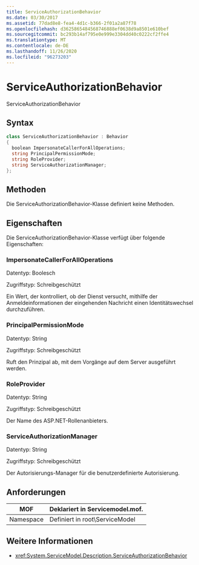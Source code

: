 ```yaml
---
title: ServiceAuthorizationBehavior
ms.date: 03/30/2017
ms.assetid: 77dad8e8-fea4-4d1c-b366-2f01a2a87f78
ms.openlocfilehash: d3625865484568746888ef0638d9a8501e610bef
ms.sourcegitcommit: bc293b14af795e0e999e3304dd40c0222cf2ffe4
ms.translationtype: MT
ms.contentlocale: de-DE
ms.lasthandoff: 11/26/2020
ms.locfileid: "96273203"
---
```

# <a name="serviceauthorizationbehavior"></a>ServiceAuthorizationBehavior

ServiceAuthorizationBehavior  
  
## <a name="syntax"></a>Syntax  
  
```csharp
class ServiceAuthorizationBehavior : Behavior  
{  
  boolean ImpersonateCallerForAllOperations;  
  string PrincipalPermissionMode;  
  string RoleProvider;  
  string ServiceAuthorizationManager;  
};  
```  
  
## <a name="methods"></a>Methoden  

 Die ServiceAuthorizationBehavior-Klasse definiert keine Methoden.  
  
## <a name="properties"></a>Eigenschaften  

 Die ServiceAuthorizationBehavior-Klasse verfügt über folgende Eigenschaften:  
  
### <a name="impersonatecallerforalloperations"></a>ImpersonateCallerForAllOperations  

 Datentyp: Boolesch  
  
 Zugriffstyp: Schreibgeschützt  
  
 Ein Wert, der kontrolliert, ob der Dienst versucht, mithilfe der Anmeldeinformationen der eingehenden Nachricht einen Identitätswechsel durchzuführen.  
  
### <a name="principalpermissionmode"></a>PrincipalPermissionMode  

 Datentyp: String  
  
 Zugriffstyp: Schreibgeschützt  
  
 Ruft den Prinzipal ab, mit dem Vorgänge auf dem Server ausgeführt werden.  
  
### <a name="roleprovider"></a>RoleProvider  

 Datentyp: String  
  
 Zugriffstyp: Schreibgeschützt  
  
 Der Name des ASP.NET-Rollenanbieters.  
  
### <a name="serviceauthorizationmanager"></a>ServiceAuthorizationManager  

 Datentyp: String  
  
 Zugriffstyp: Schreibgeschützt  
  
 Der Autorisierungs-Manager für die benutzerdefinierte Autorisierung.  
  
## <a name="requirements"></a>Anforderungen  
  
|MOF|Deklariert in Servicemodel.mof.|  
|---------|-----------------------------------|  
|Namespace|Definiert in root\ServiceModel|  
  
## <a name="see-also"></a>Weitere Informationen

- <xref:System.ServiceModel.Description.ServiceAuthorizationBehavior>
